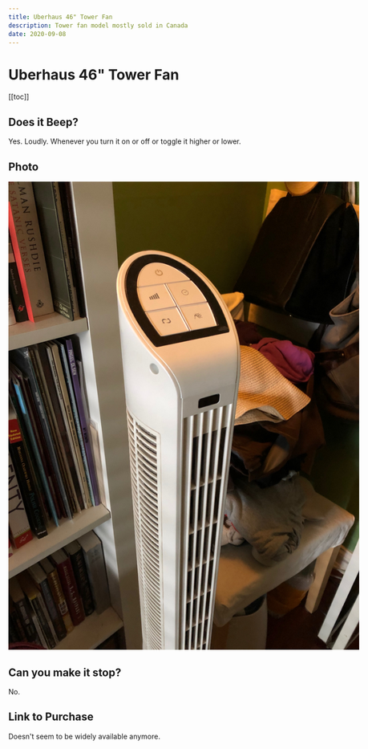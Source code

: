 ```yaml
---
title: Uberhaus 46" Tower Fan
description: Tower fan model mostly sold in Canada
date: 2020-09-08
---
```


# Uberhaus 46" Tower Fan

[[toc]]


## Does it Beep?

Yes. Loudly. Whenever you turn it on or off or toggle it higher or lower.


## Photo

<p class="text-center">
  <img alt="Uberhaus 46" Oscillating Tower Fan src="images/uberhaus46.jpeg" style="max-width: 700px" />
</p>


## Can you make it stop?

No.


## Link to Purchase

Doesn't seem to be widely available anymore.

